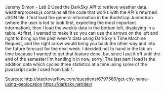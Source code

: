 Jeremy Simon - Lab 2
Used the DarkSky API to retrieve weather data. weatherprocess.js contains all the code that works with the API's returned JSON file. I first load the general information in the Bootstrap Jumbotron (where the user is led to look first, expecting the most important information), then I load the weekly data in the bottom left, displaying in a table. At first, I wanted to make it so you can use the arrows on the left and right to bring up the past week's data using DarkSky's Time Machine Request, and the right arrow would bring you back the other way and into the future forecast for the next week. I decided not to hand in the lab on time because I wanted to get that feature done, but since I put it off until the end of the semester I'm handing it in now, sorry! The last part I load is the addition data which cycles three statistics at a time using some of the javascript code I used from Lab 1. 


Sources:
http://stackoverflow.com/questions/6797569/get-city-name-using-geolocation
https://darksky.net/dev/